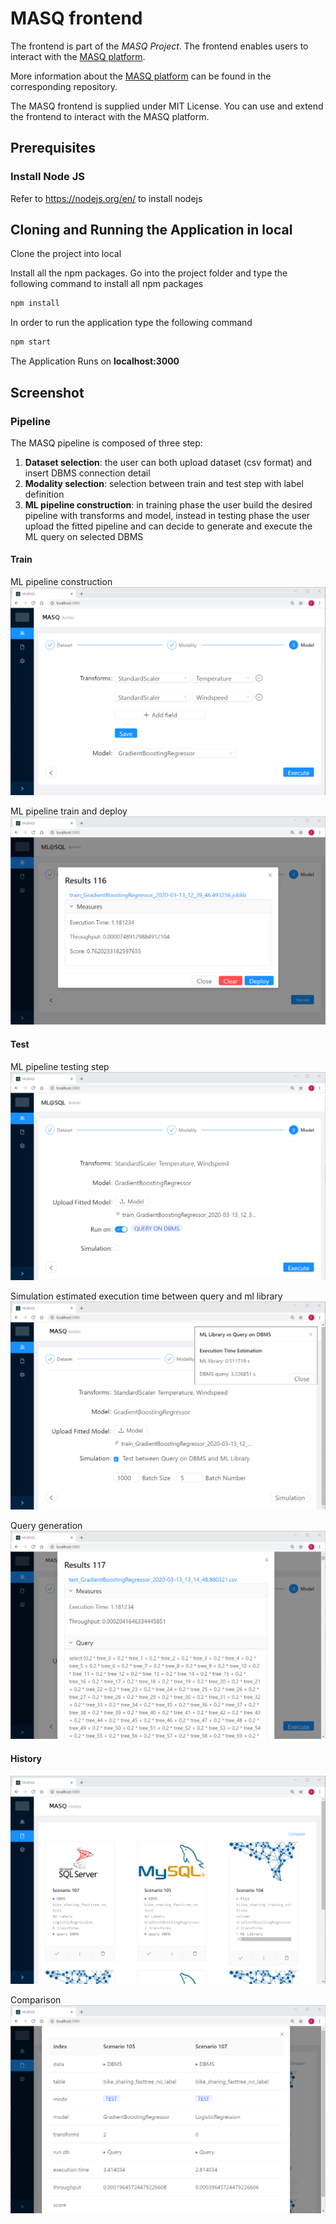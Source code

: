 # MASQ frontend
The frontend is part of the _MASQ Project_. The frontend enables users to interact with the [MASQ platform](https://github.com/FrancescoDelBuono/MASQ).

More information about the [MASQ platform](https://github.com/FrancescoDelBuono/MASQ) can be found in the corresponding repository.

The MASQ frontend is supplied under MIT License. You can use and extend the frontend to interact with the MASQ platform.

## Prerequisites

### Install Node JS
Refer to https://nodejs.org/en/ to install nodejs

## Cloning and Running the Application in local

Clone the project into local

Install all the npm packages. Go into the project folder and type the following command to install all npm packages

```bash
npm install
```

In order to run the application type the following command

```bash
npm start
```

The Application Runs on **localhost:3000**


## Screenshot


### Pipeline

The MASQ pipeline is composed of three step:

1. **Dataset selection**: the user can both upload dataset (csv format) and insert DBMS connection detail
2. **Modality selection**: selection between train and test step with label definition
3. **ML pipeline construction**: in training phase the user build the desired pipeline with transforms and model, 
instead in testing phase the user upload the fitted pipeline and can decide to generate and execute the ML query on selected DBMS

#### Train

ML pipeline construction
![pipeline_train_model](image/pipeline_train_model.png)


ML pipeline train and deploy
![pipeline_train_deploy](image/pipeline_train_deploy.png)


#### Test

ML pipeline testing step
![pipeline_test_query](image/pipeline_test_query.png)


Simulation estimated execution time between query and ml library 
![pipeline_test_simulation](image/pipeline_test_simulation.png)


Query generation 
![pipeline_train_deploy](image/pipeline_test_results.png)


#### History

![history_all](image/history_all.png)


Comparison 
![history_compare](image/history_compare.png)


